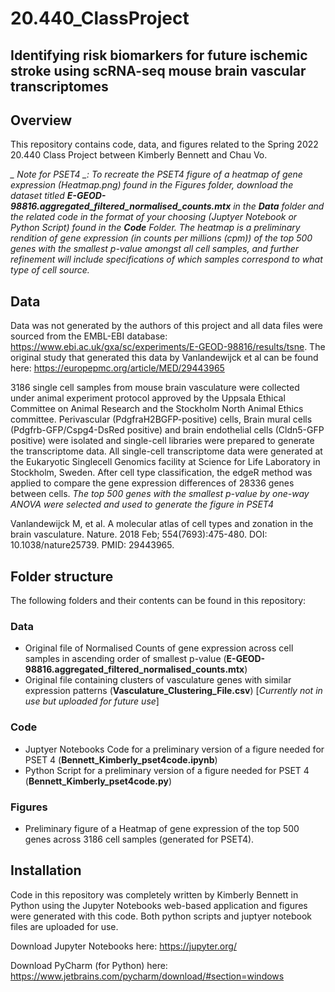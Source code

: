 # 20.440_ClassProject
## Identifying risk biomarkers for future ischemic stroke using scRNA-seq mouse brain vascular transcriptomes

## Overview
This repository contains code, data, and figures related to the Spring 2022 20.440 Class Project between Kimberly Bennett and Chau Vo.

*_ _Note for PSET4_ _: To recreate the PSET4 figure of a heatmap of gene expression (Heatmap.png) found in the Figures folder, download the dataset titled **E-GEOD-98816.aggregated_filtered_normalised_counts.mtx** in the **Data** folder and the related code in the format of your choosing (Juptyer Notebook or Python Script) found in the **Code** Folder. The heatmap is a preliminary rendition of gene expression (in counts per millions (cpm)) of the top 500 genes with the smallest p-value amongst all cell samples, and further refinement will include specifications of which samples correspond to what type of cell source.*

## Data
Data was not generated by the authors of this project and all data files were sourced from the EMBL-EBI database: https://www.ebi.ac.uk/gxa/sc/experiments/E-GEOD-98816/results/tsne. The original study that generated this data by Vanlandewijck et al can be found here: https://europepmc.org/article/MED/29443965

3186 single cell samples from mouse brain vasculature were collected under animal experiment protocol approved by the Uppsala Ethical Committee on Animal Research and the Stockholm North Animal Ethics committee. Perivascular (PdgfraH2BGFP-positive) cells, Brain mural cells (Pdgfrb-GFP/Cspg4-DsRed positive) and brain endothelial cells (Cldn5-GFP positive) were isolated and single-cell libraries were prepared to generate the transcriptome data. All single-cell transcriptome data were generated at the Eukaryotic Singlecell Genomics facility at Science for Life Laboratory in Stockholm, Sweden. After cell type classification, the edgeR method was applied to compare the gene expression differences of 28336 genes between cells. *The top 500 genes with the smallest p-value by one-way ANOVA were selected and used to generate the figure in PSET4*

Vanlandewijck M, et al. A molecular atlas of cell types and zonation in the brain vasculature. Nature. 2018 Feb; 554(7693):475-480. DOI: 10.1038/nature25739. PMID: 29443965.

## Folder structure
The following folders and their contents can be found in this repository:
### Data
-   Original file of Normalised Counts of gene expression across cell samples in ascending order of smallest p-value (**E-GEOD-98816.aggregated_filtered_normalised_counts.mtx**)
-   Original file containing clusters of vasculature genes with similar expression patterns (**Vasculature_Clustering_File.csv**) [*Currently not in use but uploaded for future use*]
### Code
-   Juptyer Notebooks Code for a preliminary version of a figure needed for PSET 4 (**Bennett_Kimberly_pset4code.ipynb**)
-   Python Script for a preliminary version of a figure needed for PSET 4 (**Bennett_Kimberly_pset4code.py**)
### Figures
-   Preliminary figure of a Heatmap of gene expression of the top 500 genes across 3186 cell samples (generated for PSET4).

## Installation
Code in this repository was completely written by Kimberly Bennett in Python using the Jupyter Notebooks web-based application and figures were generated with this code. Both python scripts and juptyer notebook files are uploaded for use.

Download Jupyter Notebooks here: https://jupyter.org/

Download PyCharm (for Python) here: https://www.jetbrains.com/pycharm/download/#section=windows
